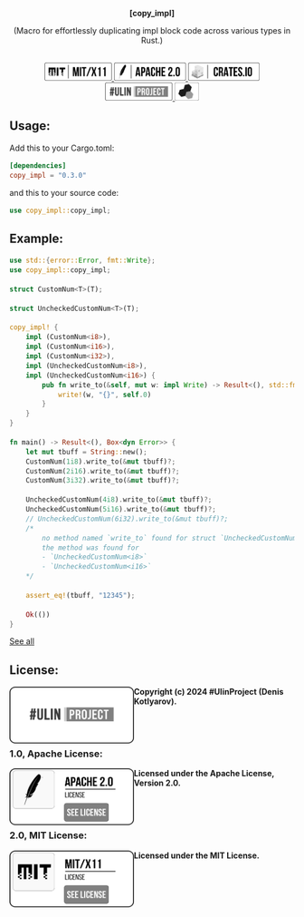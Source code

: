<div id="header" align="center">

  <b>[copy_impl]</b>
  
  (Macro for effortlessly duplicating impl block code across various types in Rust.)
  </br></br>
<div id="badges">
  <a href="./LICENSE-MIT">
    <img src="https://github.com/UlinProject/img/blob/main/short_70/mit.png" alt="mit" style="height: 32px; max-width: 100%;"/>
  </a>
  <a href="./LICENSE-APACHE">
    <img src="https://github.com/UlinProject/img/blob/main/short_70/apache2.png" alt="apache2" style="height: 32px; max-width: 100%;"/>
  </a>
  <a href="https://crates.io/copy_impl">
    <img src="https://github.com/UlinProject/img/blob/main/short_70/cratesio.png" alt="cratesio" style="height: 32px; max-width: 100%;"/>
  </a>
  <a href="https://github.com/denisandroid">
    <img src="https://github.com/UlinProject/img/blob/main/short_70/uproject.png" alt="uproject" style="height: 32px; max-width: 100%;"/>
  </a>
  <a href="https://github.com/clucompany">
    <img src="https://github.com/UlinProject/img/blob/main/short_70/clulab.png" alt="clulab" style="height: 32px; max-width: 100%;"/>
  </a>
</div>
</div>

## Usage:

Add this to your Cargo.toml:

```toml
[dependencies]
copy_impl = "0.3.0"
```

and this to your source code:
```rust
use copy_impl::copy_impl;
```

## Example:

```rust
use std::{error::Error, fmt::Write};
use copy_impl::copy_impl;

struct CustomNum<T>(T);

struct UncheckedCustomNum<T>(T);

copy_impl! {
	impl (CustomNum<i8>),
	impl (CustomNum<i16>),
	impl (CustomNum<i32>),
	impl (UncheckedCustomNum<i8>),
	impl (UncheckedCustomNum<i16>) {
		pub fn write_to(&self, mut w: impl Write) -> Result<(), std::fmt::Error> {
			write!(w, "{}", self.0)
		}
	}
}

fn main() -> Result<(), Box<dyn Error>> {
	let mut tbuff = String::new();
	CustomNum(1i8).write_to(&mut tbuff)?;
	CustomNum(2i16).write_to(&mut tbuff)?;
	CustomNum(3i32).write_to(&mut tbuff)?;
	
	UncheckedCustomNum(4i8).write_to(&mut tbuff)?;
	UncheckedCustomNum(5i16).write_to(&mut tbuff)?;
	// UncheckedCustomNum(6i32).write_to(&mut tbuff)?;
	/*
		no method named `write_to` found for struct `UncheckedCustomNum<i32>` in the current scope
		the method was found for
		- `UncheckedCustomNum<i8>`
		- `UncheckedCustomNum<i16>`
	*/
	
	assert_eq!(tbuff, "12345");
	
	Ok(())
}
```

<a href="https://github.com/clucompany/copy_impl/tree/master/examples">
  See all
</a>

## License:

<div align="left">
  <a href="https://github.com/denisandroid">
    <img align="left" src="https://github.com/UlinProject/img/blob/main/block_450_220/uproject.png" alt="uproject" style="height: 100px; width: 220px;"/>
  </a>
  
  <b>Copyright (c) 2024 #UlinProject (Denis Kotlyarov).</b>
  </br></br></br></br>
</div>

### 1.0, Apache License:
<div align="left">
  <a href="https://www.apache.org/licenses/LICENSE-2.0">
    <img align="left" src="https://github.com/UlinProject/img/blob/main/block_450_220/apache2.png" alt="apache2" style="height: 100px; width: 220px;"/>
  </a>
  
  <b>Licensed under the Apache License, Version 2.0.</b>
  </br></br></br></br>
</div>

### 2.0, MIT License:
<div align="left">
  <a href="https://mit-license.org/">
    <img align="left" src="https://github.com/UlinProject/img/blob/main/block_450_220/mit.png" alt="mit" style="height: 100px; width: 220px;"/>
  </a>
  
  <b>Licensed under the MIT License.</b>
  </br></br></br></br>
</div>
